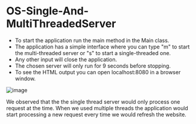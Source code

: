 # OS-Single-And-MultiThreadedServer


- To start the application run the main method in the Main class.
- The application has a simple interface where you can type "m" to start the multi-threaded server or "s" to start a single-threaded one.
- Any other input will close the application.
- The chosen server will only run for 9 seconds before stopping.
- To see the HTML output you can open localhost:8080 in a browser window.

![image](https://user-images.githubusercontent.com/97608891/218797117-ffe6f885-012e-4375-bf48-cdfe85d1887c.png)

We observed that the the single thread server would only process one request at the time. When we used multiple threads the application would start processing a new request every time we would refresh the website.
